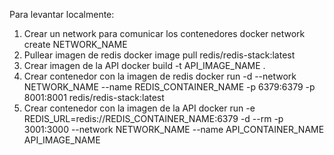Para levantar localmente:

1. Crear un network para comunicar los contenedores
   docker network create NETWORK_NAME
2. Pullear imagen de redis
   docker image pull redis/redis-stack:latest
3. Crear imagen de la API
   docker build -t API_IMAGE_NAME .
4. Crear contenedor con la imagen de redis
   docker run -d --network NETWORK_NAME --name REDIS_CONTAINER_NAME -p 6379:6379 -p 8001:8001 redis/redis-stack:latest
5. Crear contenedor con la imagen de la API
   docker run -e REDIS_URL=redis://REDIS_CONTAINER_NAME:6379 -d --rm -p 3001:3000 --network NETWORK_NAME --name API_CONTAINER_NAME API_IMAGE_NAME
